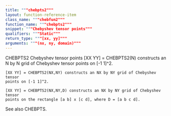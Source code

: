 ```yaml
---
title: """chebpts2"""
layout: function-reference-item
class_name: """chebfun2"""
function_name: """chebpts2"""
snippet: """Chebyshev tensor points"""
qualifiers: """Static"""
return_type: """[xx, yy]"""
arguments: """(nx, ny, domain)"""
---
```


 CHEBPTS2 Chebyshev tensor points
    [XX YY] = CHEBPTS2(N) constructs an N by N grid of Chebyshev tensor points
    on [-1 1]^2.
 
    [XX YY] = CHEBPTS2(NX,NY) constructs an NX by NY grid of Chebyshev tensor
    points on [-1 1]^2.
 
    [XX YY] = CHEBPTS2(NX,NY,D) constructs an NX by NY grid of Chebyshev tensor
    points on the rectangle [a b] x [c d], where D = [a b c d].
 
  See also CHEBPTS.
